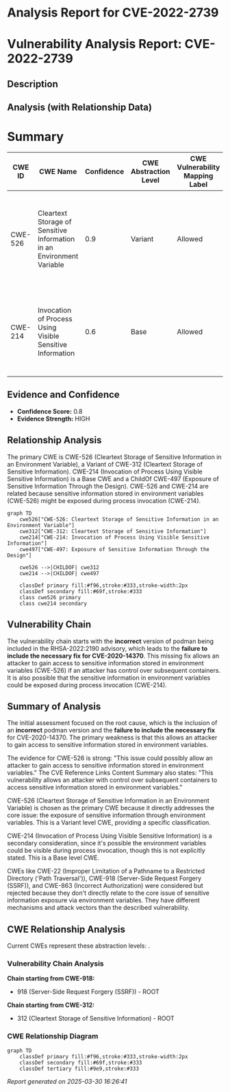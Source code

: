 # Analysis Report for CVE-2022-2739

# Vulnerability Analysis Report: CVE-2022-2739

## Description



## Analysis (with Relationship Data)

# Summary
| CWE ID | CWE Name | Confidence | CWE Abstraction Level | CWE Vulnerability Mapping Label | CWE-Vulnerability Mapping Notes |
|---|---|---|---|---|---|
| CWE-526 | Cleartext Storage of Sensitive Information in an Environment Variable | 0.9 | Variant | Allowed | Primary CWE. The vulnerability allows an attacker to gain access to sensitive information stored in environment variables. |
| CWE-214 | Invocation of Process Using Visible Sensitive Information | 0.6 | Base | Allowed | Secondary CWE. An attacker could view the sensitive information if it was visible in the process invocation. |

## Evidence and Confidence

*   **Confidence Score:** 0.8
*   **Evidence Strength:** HIGH

## Relationship Analysis
The primary CWE is CWE-526 (Cleartext Storage of Sensitive Information in an Environment Variable), a Variant of CWE-312 (Cleartext Storage of Sensitive Information). CWE-214 (Invocation of Process Using Visible Sensitive Information) is a Base CWE and a ChildOf CWE-497 (Exposure of Sensitive Information Through the Design). CWE-526 and CWE-214 are related because sensitive information stored in environment variables (CWE-526) might be exposed during process invocation (CWE-214).

```mermaid
graph TD
    cwe526["CWE-526: Cleartext Storage of Sensitive Information in an Environment Variable"]
    cwe312["CWE-312: Cleartext Storage of Sensitive Information"]
    cwe214["CWE-214: Invocation of Process Using Visible Sensitive Information"]
    cwe497["CWE-497: Exposure of Sensitive Information Through the Design"]

    cwe526 -->|CHILDOF| cwe312
    cwe214 -->|CHILDOF| cwe497

    classDef primary fill:#f96,stroke:#333,stroke-width:2px
    classDef secondary fill:#69f,stroke:#333
    class cwe526 primary
    class cwe214 secondary
```

## Vulnerability Chain
The vulnerability chain starts with the **incorrect** version of podman being included in the RHSA-2022:2190 advisory, which leads to the **failure to include the necessary fix for CVE-2020-14370**. This missing fix allows an attacker to gain access to sensitive information stored in environment variables (CWE-526) if an attacker has control over subsequent containers. It is also possible that the sensitive information in environment variables could be exposed during process invocation (CWE-214).

## Summary of Analysis
The initial assessment focused on the root cause, which is the inclusion of an **incorrect** podman version and the **failure to include the necessary fix** for CVE-2020-14370. The primary weakness is that this allows an attacker to gain access to sensitive information stored in environment variables.

The evidence for CWE-526 is strong: "This issue could possibly allow an attacker to gain access to sensitive information stored in environment variables." The CVE Reference Links Content Summary also states: "This vulnerability allows an attacker with control over subsequent containers to access sensitive information stored in environment variables."

CWE-526 (Cleartext Storage of Sensitive Information in an Environment Variable) is chosen as the primary CWE because it directly addresses the core issue: the exposure of sensitive information through environment variables. This is a Variant level CWE, providing a specific classification.

CWE-214 (Invocation of Process Using Visible Sensitive Information) is a secondary consideration, since it's possible the environment variables could be visible during process invocation, though this is not explicitly stated. This is a Base level CWE.

CWEs like CWE-22 (Improper Limitation of a Pathname to a Restricted Directory ('Path Traversal')), CWE-918 (Server-Side Request Forgery (SSRF)), and CWE-863 (Incorrect Authorization) were considered but rejected because they don't directly relate to the core issue of sensitive information exposure via environment variables. They have different mechanisms and attack vectors than the described vulnerability.


## CWE Relationship Analysis

Current CWEs represent these abstraction levels: .


### Vulnerability Chain Analysis

**Chain starting from CWE-918:**
- 918 (Server-Side Request Forgery (SSRF)) - ROOT


**Chain starting from CWE-312:**
- 312 (Cleartext Storage of Sensitive Information) - ROOT



### CWE Relationship Diagram

```mermaid
graph TD
    classDef primary fill:#f96,stroke:#333,stroke-width:2px
    classDef secondary fill:#69f,stroke:#333
    classDef tertiary fill:#9e9,stroke:#333
```



*Report generated on 2025-03-30 16:26:41*
